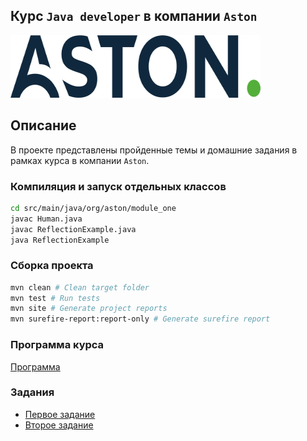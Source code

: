 ## Курс `Java developer` в компании `Aston`

<img src="images/aston_logo.png" width="400" height="100">

## Описание

В проекте представлены пройденные темы  и 
домашние задания в рамках курса 
в компании `Aston`.

### Компиляция и запуск отдельных классов

```bash
cd src/main/java/org/aston/module_one
javac Human.java
javac ReflectionExample.java
java ReflectionExample
```

### Сборка проекта
```bash
mvn clean # Clean target folder 
mvn test # Run tests
mvn site # Generate project reports
mvn surefire-report:report-only # Generate surefire report
```

### Программа курса

[Программа](descriptions/programm_of_course.md)

### Задания

- [Первое задание](descriptions/task_1.md)
- [Второе задание](descriptions/task_2.md)